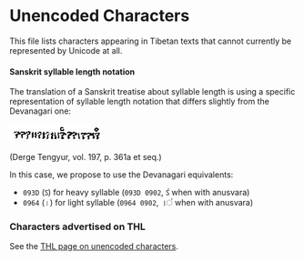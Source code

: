 # Unencoded Characters

This file lists characters appearing in Tibetan texts that cannot currently be represented by Unicode at all.

#### Sanskrit syllable length notation

The translation of a Sanskrit treatise about syllable length is using a specific representation of syllable length notation that differs slightly from the Devanagari one:

![syllable length notation](images/metrics.png?raw=true)

(Derge Tengyur, vol. 197, p. 361a et seq.)

In this case, we propose to use the Devanagari equivalents:
- `093D` (ऽ) for heavy syllable (`093D 0902`, ऽं when with anusvara)
- `0964` (।) for light syllable (`0964 0902`, ।ं when with anusvara)

### Characters advertised on THL

See the [THL page on unencoded characters](http://www.thlib.org/reference/transliteration/#!essay=/thl/ewts/7/).